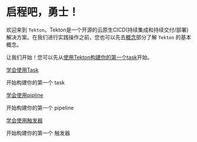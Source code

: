 # 启程吧，勇士！

欢迎来到 `Tekton`。Tekton是一个开源的云原生CICD(持续集成和持续交付/部署)解决方案。在我们进行实践操作之前，您也可以先去[概念](../concept/README.md)部分了解 `Tekton` 的基本概念。

让我们开始！您可以先从[使用Tekton构建你的第一个task](./tasks-start.md)开始。


[学会使用Task](./tasks-start.md)

开始构建你的第一个 task

[学会使用pipline](./pipeline-start.md)

开始构建你的第一个 pipeline

[学会使用触发器](./trigger-start.md)

开始构建你的第一个 触发器

